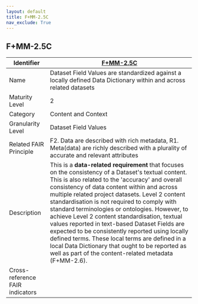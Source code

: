 ```yaml
---
layout: default
title: F+MM-2.5C
nav_exclude: True
---
```


## F+MM-2.5C

| Identifier | [F+MM-2.5C](https://github.com/FAIRplus/Data-Maturity/blob/indicator-definitions/docs/_indicators/D.%20F+MM-2.5C.md) |
| ---------- | ----------|
| Name | Dataset Field Values are standardized against a locally defined Data Dictionary within and across related datasets |
| Maturity Level | 2 |
| Category | Content and Context |
| Granularity Level | Dataset Field Values |
| Related FAIR Principle | F2. Data are described with rich metadata, R1. Meta(data) are richly described with a plurality of accurate and relevant attributes |
| Description | This is a **data-related requirement** that focuses on the consistency of a Dataset's textual content. This is also related to the 'accuracy' and overall consistency of data content within and across multiple related project datasets. Level 2 content standardisation is not required to comply with standard terminologies or ontologies. However, to achieve Level 2 content standardisation, textual values reported in text-based Dataset Fields are expected to be consistently reported using locally defined terms. These local terms are defined in a local Data Dictionary that ought to be reported as well as part of the content-related metadata (F+MM-2.6). |
| Cross-reference FAIR indicators | |
